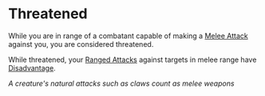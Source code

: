# Threatened

While you are in range of a combatant capable of making a [Melee Attack](../Game%20Procedures/Melee%20Attack.md) against you, you are considered threatened.

While threatened, your [Ranged Attacks](../Game%20Procedures/Ranged%20Attack.md) against targets in melee range have [Disadvantage](../Game%20Procedures/Dice%20Rolls/Disadvantage.md).

*A creature's natural attacks such as claws count as melee weapons*